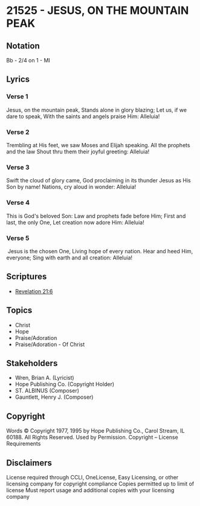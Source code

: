 # 21525 - JESUS, ON THE MOUNTAIN PEAK

## Notation

Bb - 2/4 on 1 - MI

## Lyrics

### Verse 1

Jesus, on the mountain peak, Stands alone in glory blazing; Let us, if we dare to speak, With the saints and angels praise Him: Alleluia!

### Verse 2

Trembling at His feet, we saw Moses and Elijah speaking. All the prophets and the law Shout thru them their joyful greeting: Alleluia!

### Verse 3

Swift the cloud of glory came, God proclaiming in its thunder Jesus as His Son by name! Nations, cry aloud in wonder: Alleluia!

### Verse 4

This is God's beloved Son: Law and prophets fade before Him; First and last, the only One, Let creation now adore Him: Alleluia!

### Verse 5

 Jesus is the chosen One, Living hope of every nation. Hear and heed Him, everyone; Sing with earth and all creation: Alleluia!


## Scriptures

- [Revelation 21:6](https://www.biblegateway.com/passage/?search=Revelation%2021%3A6)

## Topics

- Christ
- Hope
- Praise/Adoration
- Praise/Adoration - Of Christ

## Stakeholders

- Wren, Brian A.  (Lyricist)
- Hope Publishing Co. (Copyright Holder)
- ST. ALBINUS (Composer)
- Gauntlett, Henry J. (Composer)

## Copyright

Words © Copyright 1977, 1995 by Hope Publishing Co., Carol Stream, IL 60188. All Rights Reserved. Used by Permission.
Copyright – License Requirements

## Disclaimers

License required through CCLI, OneLicense, Easy Licensing, or other licensing company for copyright compliance
Copies permitted up to limit of license 
Must report usage and additional copies with your licensing company

